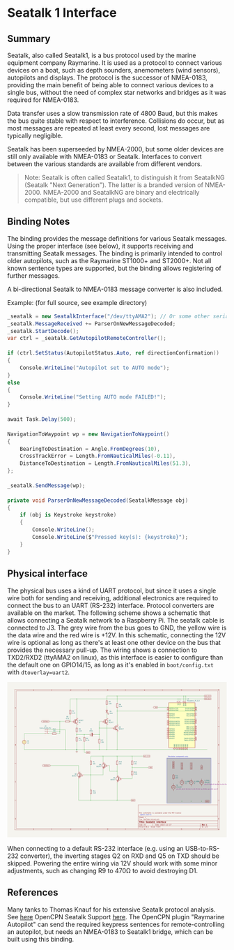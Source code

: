 ﻿# Seatalk 1 Interface

## Summary

Seatalk, also called Seatalk1, is a bus protocol used by the marine equipment company Raymarine. It is used as a protocol to connect various devices on a boat, such as depth sounders, anemometers (wind sensors), autopilots and displays. The protocol is the successor of NMEA-0183, providing the main benefit of being able to connect various devices to a single bus, without the need of complex star networks and bridges as it was required for NMEA-0183.

Data transfer uses a slow transmission rate of 4800 Baud, but this makes the bus quite stable with respect to interference. Collisions do occur, but as most messages are repeated at least every second, lost messages are typically negligible.

Seatalk has been superseeded by NMEA-2000, but some older devices are still only available with NMEA-0183 or Seatalk. Interfaces to convert between the various standards are available from different vendors.

> Note: Seatalk is often called Seatalk1, to distinguish it from SeatalkNG (Seatalk "Next Generation"). The latter is a branded version of NMEA-2000. NMEA-2000 and SeatalkNG are binary and electrically compatible, but use different plugs and sockets.

## Binding Notes

The binding provides the message definitions for various Seatalk messages. Using the proper interface (see below), it supports receiving and transmitting Seatalk messages. The binding is primarily intended to control older autopilots, such as the Raymarine ST1000+ and ST2000+. Not all known sentence types are supported, but the binding allows registering of further messages.

A bi-directional Seatalk to NMEA-0183 message converter is also included.

Example: (for full source, see example directory)

```csharp
_seatalk = new SeatalkInterface("/dev/ttyAMA2"); // Or some other serial interface
_seatalk.MessageReceived += ParserOnNewMessageDecoded;
_seatalk.StartDecode();
var ctrl = _seatalk.GetAutopilotRemoteController();

if (ctrl.SetStatus(AutopilotStatus.Auto, ref directionConfirmation))
{
    Console.WriteLine("Autopilot set to AUTO mode");
}
else
{
    Console.WriteLine("Setting AUTO mode FAILED!");
}

await Task.Delay(500);

NavigationToWaypoint wp = new NavigationToWaypoint()
{
    BearingToDestination = Angle.FromDegrees(10),
    CrossTrackError = Length.FromNauticalMiles(-0.11),
    DistanceToDestination = Length.FromNauticalMiles(51.3),
};

_seatalk.SendMessage(wp);

private void ParserOnNewMessageDecoded(SeatalkMessage obj)
{
    if (obj is Keystroke keystroke)
    {
        Console.WriteLine();
        Console.WriteLine($"Pressed key(s): {keystroke}");
    }
}

```

## Physical interface

The physical bus uses a kind of UART protocol, but since it uses a single wire both for sending and receiving, additional electronics are required to connect the bus to an UART (RS-232) interface. Protocol converters are available on the market. The following scheme shows a schematic that allows connecting a Seatalk network to a Raspberry Pi. The seatalk cable is connected to J3. The grey wire from the bus goes to GND, the yellow wire is the data wire and the red wire is +12V. In this schematic, connecting the 12V wire is optional as long as there's at least one other device on the bus that provides the necessary pull-up. The wiring shows a connection to TXD2/RXD2 (ttyAMA2 on linux), as this interface is easier to configure than the default one on GPIO14/15, as long as it's enabled in `boot/config.txt` with `dtoverlay=uart2`.

![Seatalk-to-TTL-Uart](SeatalkInterface.png)

When connecting to a default RS-232 interface (e.g. using an USB-to-RS-232 converter), the inverting stages Q2 on RXD and Q5 on TXD should be skipped. Powering the entire wiring via 12V should work with some minor adjustments, such as changing R9 to 470Ω to avoid destroying D1.

## References

Many tanks to Thomas Knauf for his extensive Seatalk protocol analysis. See [here](http://www.thomasknauf.de/seatalk.htm)
OpenCPN Seatalk Support [here](https://opencpn.org/wiki/dokuwiki/doku.php?id=opencpn:supplementary_software:seatalk). The OpenCPN plugin "Raymarine Autopilot" can send the required keypress sentences for remote-controlling an autopilot, but needs an NMEA-0183 to Seatalk1 bridge, which can be built using this binding.
